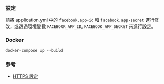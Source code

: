 ### 設定
 請將 application.yml 中的 `facebook.app-id` 和 `facebook.app-secret` 進行修改，或透過環境變數 `FACEBOOK_APP_ID`, `FACEBOOK_APP_SECRET` 來進行設定。

### Docker
    docker-compose up --build

### 參考
 - [HTTPS 設定](https://www.tutorialspoint.com/spring_boot/spring_boot_enabling_https.htm)